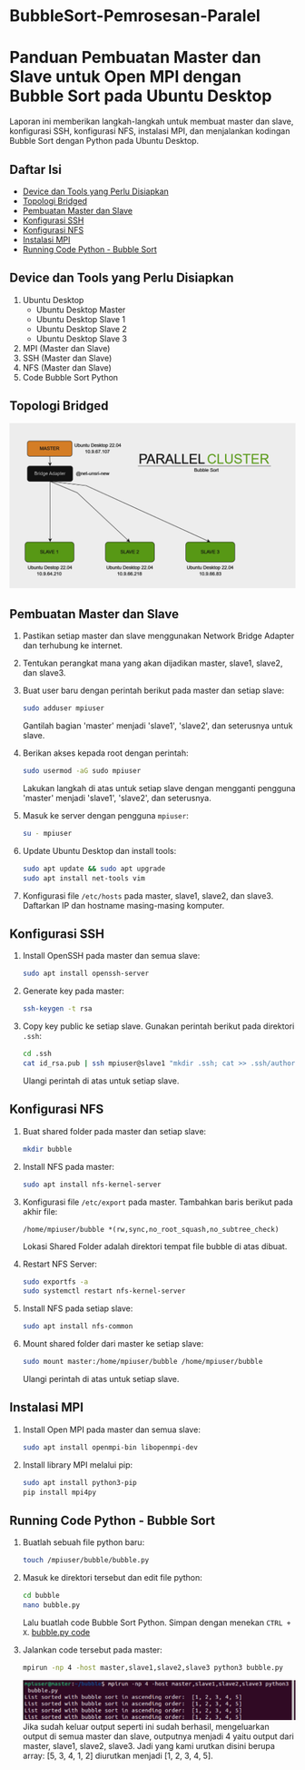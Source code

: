 # BubbleSort-Pemrosesan-Paralel  
# Panduan Pembuatan Master dan Slave untuk Open MPI dengan Bubble Sort pada Ubuntu Desktop

Laporan ini memberikan langkah-langkah untuk membuat master dan slave, konfigurasi SSH, konfigurasi NFS, instalasi MPI, dan menjalankan kodingan Bubble Sort dengan Python pada Ubuntu Desktop.

## Daftar Isi
- [Device dan Tools yang Perlu Disiapkan](#device-dan-tools-yang-perlu-disiapkan)
- [Topologi Bridged](#topologi-bridged)
- [Pembuatan Master dan Slave](#pembuatan-master-dan-slave)
- [Konfigurasi SSH](#konfigurasi-ssh)
- [Konfigurasi NFS](#konfigurasi-nfs)
- [Instalasi MPI](#instalasi-mpi)
- [Running Code Python - Bubble Sort](#running-code-python---bubble-sort)

## Device dan Tools yang Perlu Disiapkan
1. Ubuntu Desktop
   - Ubuntu Desktop Master
   - Ubuntu Desktop Slave 1
   - Ubuntu Desktop Slave 2
   - Ubuntu Desktop Slave 3
2. MPI (Master dan Slave)
3. SSH (Master dan Slave)
4. NFS (Master dan Slave)
5. Code Bubble Sort Python

## Topologi Bridged
![Topologi](https://github.com/FakhriNaufal25/Laporan-Bubble-Sort__Pemrosesan-Parallel/blob/main/Topologi%20Bubble%20Sort.png)

## Pembuatan Master dan Slave
1. Pastikan setiap master dan slave menggunakan Network Bridge Adapter dan terhubung ke internet.
2. Tentukan perangkat mana yang akan dijadikan master, slave1, slave2, dan slave3.
3. Buat user baru dengan perintah berikut pada master dan setiap slave:

    ```bash
    sudo adduser mpiuser
    ```

    Gantilah bagian 'master' menjadi 'slave1', 'slave2', dan seterusnya untuk slave.

4. Berikan akses kepada root dengan perintah:

    ```bash
    sudo usermod -aG sudo mpiuser
    ```

    Lakukan langkah di atas untuk setiap slave dengan mengganti pengguna 'master' menjadi 'slave1', 'slave2', dan seterusnya.

5. Masuk ke server dengan pengguna `mpiuser`:

    ```bash
    su - mpiuser
    ```

6. Update Ubuntu Desktop dan install tools:

    ```bash
    sudo apt update && sudo apt upgrade
    sudo apt install net-tools vim
    ```

7. Konfigurasi file `/etc/hosts` pada master, slave1, slave2, dan slave3. Daftarkan IP dan hostname masing-masing komputer.

## Konfigurasi SSH
1. Install OpenSSH pada master dan semua slave:

    ```bash
    sudo apt install openssh-server
    ```

2. Generate key pada master:

    ```bash
    ssh-keygen -t rsa
    ```

3. Copy key public ke setiap slave. Gunakan perintah berikut pada direktori `.ssh`:

    ```bash
    cd .ssh
    cat id_rsa.pub | ssh mpiuser@slave1 "mkdir .ssh; cat >> .ssh/authorized_keys"
    ```

    Ulangi perintah di atas untuk setiap slave.

## Konfigurasi NFS
1. Buat shared folder pada master dan setiap slave:

    ```bash
    mkdir bubble
    ```

2. Install NFS pada master:

    ```bash
    sudo apt install nfs-kernel-server
    ```

3. Konfigurasi file `/etc/export` pada master. Tambahkan baris berikut pada akhir file:

    ```plaintext
    /home/mpiuser/bubble *(rw,sync,no_root_squash,no_subtree_check)
    ```

    Lokasi Shared Folder adalah direktori tempat file bubble di atas dibuat.

4. Restart NFS Server:

    ```bash
    sudo exportfs -a
    sudo systemctl restart nfs-kernel-server
    ```

5. Install NFS pada setiap slave:

    ```bash
    sudo apt install nfs-common
    ```

6. Mount shared folder dari master ke setiap slave:

    ```bash
    sudo mount master:/home/mpiuser/bubble /home/mpiuser/bubble
    ```

    Ulangi perintah di atas untuk setiap slave.

## Instalasi MPI
1. Install Open MPI pada master dan semua slave:

    ```bash
    sudo apt install openmpi-bin libopenmpi-dev
    ```

2. Install library MPI melalui pip:

    ```bash
    sudo apt install python3-pip
    pip install mpi4py
    ```

## Running Code Python - Bubble Sort
1. Buatlah sebuah file python baru:

    ```bash
    touch /mpiuser/bubble/bubble.py
    ```

2. Masuk ke direktori tersebut dan edit file python:

    ```bash
    cd bubble
    nano bubble.py
    ```

    Lalu buatlah code Bubble Sort Python. Simpan dengan menekan `CTRL + X`.
   [bubble.py code](https://github.com/FakhriNaufal25/Laporan-Bubble-Sort__Pemrosesan-Parallel/blob/main/Bubble%20Sort.py)

3. Jalankan code tersebut pada master:

    ```bash
    mpirun -np 4 -host master,slave1,slave2,slave3 python3 bubble.py
    ```

   ![Output](https://github.com/FakhriNaufal25/Laporan-Bubble-Sort__Pemrosesan-Parallel/blob/main/output.png)
    Jika sudah keluar output seperti ini sudah berhasil, mengeluarkan output di semua master dan slave, outputnya menjadi 4 yaitu output dari master, slave1, slave2, slave3. Jadi yang kami urutkan disini berupa array: [5, 3, 4, 1, 2] diurutkan menjadi [1, 2, 3, 4, 5].


